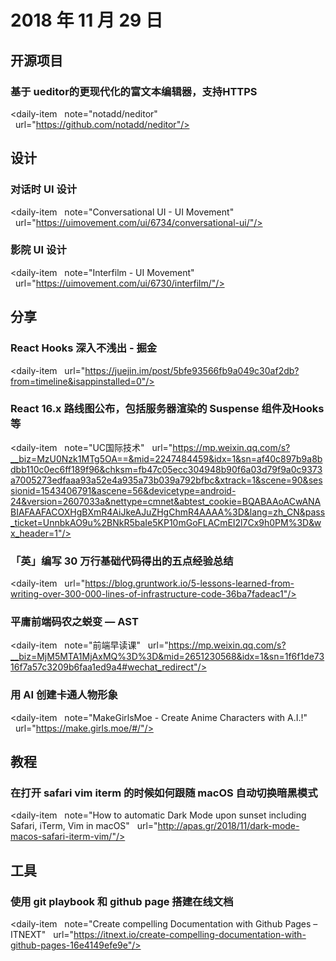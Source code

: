 # 2018 年 11 月 29 日

## 开源项目

### 基于 ueditor的更现代化的富文本编辑器，支持HTTPS

<daily-item
  note="notadd/neditor"
  url="https://github.com/notadd/neditor"/>

## 设计

### 对话时 UI 设计

<daily-item
  note="Conversational UI - UI Movement"
  url="https://uimovement.com/ui/6734/conversational-ui/"/>

### 影院 UI 设计

<daily-item
  note="Interfilm - UI Movement"
  url="https://uimovement.com/ui/6730/interfilm/"/>

## 分享

### React Hooks 深入不浅出 - 掘金

<daily-item
  url="https://juejin.im/post/5bfe93566fb9a049c30af2db?from=timeline&isappinstalled=0"/>

### React 16.x 路线图公布，包括服务器渲染的 Suspense 组件及Hooks等

<daily-item
  note="UC国际技术"
  url="https://mp.weixin.qq.com/s?__biz=MzU0Nzk1MTg5OA==&mid=2247484459&idx=1&sn=af40c897b9a8bdbb110c0ec6ff189f96&chksm=fb47c05ecc304948b90f6a03d79f9a0c9373a7005273edfaaa93a52e4a935a73b039a792bfbc&xtrack=1&scene=90&sessionid=1543406791&ascene=56&devicetype=android-24&version=2607033a&nettype=cmnet&abtest_cookie=BQABAAoACwANABIAFAAFACOXHgBXmR4AiJkeAJuZHgChmR4AAAA%3D&lang=zh_CN&pass_ticket=UnnbkAO9u%2BNkR5baIe5KP10mGoFLACmEI2l7Cx9h0PM%3D&wx_header=1"/>

### 「英」编写 30 万行基础代码得出的五点经验总结

<daily-item
  url="https://blog.gruntwork.io/5-lessons-learned-from-writing-over-300-000-lines-of-infrastructure-code-36ba7fadeac1"/>

### 平庸前端码农之蜕变 — AST

<daily-item
  note="前端早读课"
  url="https://mp.weixin.qq.com/s?__biz=MjM5MTA1MjAxMQ%3D%3D&mid=2651230568&idx=1&sn=1f6f1de7316f7a57c3209b6faa1ed9a4#wechat_redirect"/>

### 用 AI 创建卡通人物形象

<daily-item
  note="MakeGirlsMoe - Create Anime Characters with A.I.!"
  url="https://make.girls.moe/#/"/>

## 教程

### 在打开 safari vim iterm 的时候如何跟随 macOS 自动切换暗黑模式

<daily-item
  note="How to automatic Dark Mode upon sunset including Safari, iTerm, Vim in macOS"
  url="http://apas.gr/2018/11/dark-mode-macos-safari-iterm-vim/"/>

## 工具

### 使用 git playbook 和 github page 搭建在线文档

<daily-item
  note="Create compelling Documentation with Github Pages – ITNEXT"
  url="https://itnext.io/create-compelling-documentation-with-github-pages-16e4149efe9e"/>